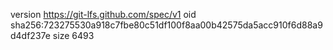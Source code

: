 version https://git-lfs.github.com/spec/v1
oid sha256:723275530a918c7fbe80c51df100f8aa00b42575da5acc910f6d88a9d4df237e
size 6493
